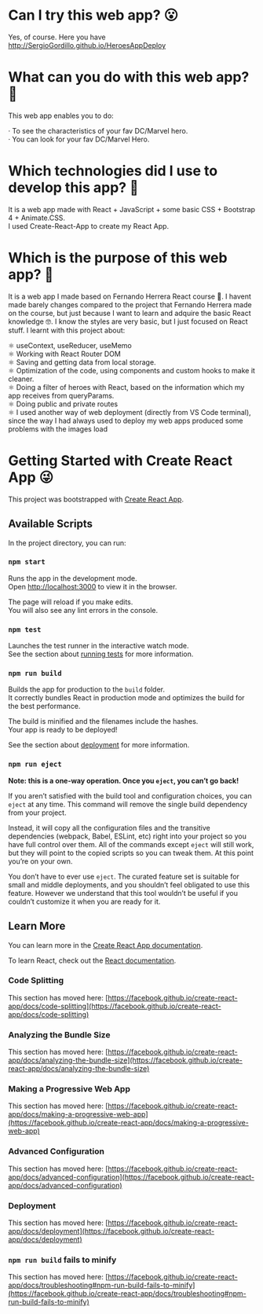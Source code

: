 # Can I try this web app? :open_mouth:

Yes, of course. Here you have http://SergioGordillo.github.io/HeroesAppDeploy

# What can you do with this web app? :thinking:

This web app enables you to do:

· To see the characteristics of your fav DC/Marvel hero. <br>
· You can look for your fav DC/Marvel Hero. <br>

# Which technologies did I use to develop this app? :thinking:

It is a web app made with React + JavaScript + some basic CSS + Bootstrap 4 + Animate.CSS. <br>
I used Create-React-App to create my React App. <br>

# Which is the purpose of this web app? :thinking:

It is a web app I made based on Fernando Herrera React course 🧐. I havent made barely changes compared to the project that Fernando Herrera made on the course, but just because I want to learn and adquire the basic React knowledge 🤓. I know the styles are very basic, but I just focused on React stuff. I learnt with this project about:

:atom_symbol: useContext, useReducer, useMemo  <br>
:atom_symbol: Working with React Router DOM <br>
:atom_symbol: Saving and getting data from local storage.  <br>
:atom_symbol: Optimization of the code, using components and custom hooks to make it cleaner.  <br>
:atom_symbol: Doing a filter of heroes with React, based on the information which my app receives from queryParams.  <br>
:atom_symbol: Doing public and private routes  <br>
:atom_symbol: I used another way of web deployment (directly from VS Code terminal), since the way I had always used to deploy my web apps produced some problems with the images load  <br>

# Getting Started with Create React App :stuck_out_tongue_winking_eye:

This project was bootstrapped with [Create React App](https://github.com/facebook/create-react-app).

## Available Scripts

In the project directory, you can run:

### `npm start`

Runs the app in the development mode.\
Open [http://localhost:3000](http://localhost:3000) to view it in the browser.

The page will reload if you make edits.\
You will also see any lint errors in the console.

### `npm test`

Launches the test runner in the interactive watch mode.\
See the section about [running tests](https://facebook.github.io/create-react-app/docs/running-tests) for more information.

### `npm run build`

Builds the app for production to the `build` folder.\
It correctly bundles React in production mode and optimizes the build for the best performance.

The build is minified and the filenames include the hashes.\
Your app is ready to be deployed!

See the section about [deployment](https://facebook.github.io/create-react-app/docs/deployment) for more information.

### `npm run eject`

**Note: this is a one-way operation. Once you `eject`, you can’t go back!**

If you aren’t satisfied with the build tool and configuration choices, you can `eject` at any time. This command will remove the single build dependency from your project.

Instead, it will copy all the configuration files and the transitive dependencies (webpack, Babel, ESLint, etc) right into your project so you have full control over them. All of the commands except `eject` will still work, but they will point to the copied scripts so you can tweak them. At this point you’re on your own.

You don’t have to ever use `eject`. The curated feature set is suitable for small and middle deployments, and you shouldn’t feel obligated to use this feature. However we understand that this tool wouldn’t be useful if you couldn’t customize it when you are ready for it.

## Learn More

You can learn more in the [Create React App documentation](https://facebook.github.io/create-react-app/docs/getting-started).

To learn React, check out the [React documentation](https://reactjs.org/).

### Code Splitting

This section has moved here: [https://facebook.github.io/create-react-app/docs/code-splitting](https://facebook.github.io/create-react-app/docs/code-splitting)

### Analyzing the Bundle Size

This section has moved here: [https://facebook.github.io/create-react-app/docs/analyzing-the-bundle-size](https://facebook.github.io/create-react-app/docs/analyzing-the-bundle-size)

### Making a Progressive Web App

This section has moved here: [https://facebook.github.io/create-react-app/docs/making-a-progressive-web-app](https://facebook.github.io/create-react-app/docs/making-a-progressive-web-app)

### Advanced Configuration

This section has moved here: [https://facebook.github.io/create-react-app/docs/advanced-configuration](https://facebook.github.io/create-react-app/docs/advanced-configuration)

### Deployment

This section has moved here: [https://facebook.github.io/create-react-app/docs/deployment](https://facebook.github.io/create-react-app/docs/deployment)

### `npm run build` fails to minify

This section has moved here: [https://facebook.github.io/create-react-app/docs/troubleshooting#npm-run-build-fails-to-minify](https://facebook.github.io/create-react-app/docs/troubleshooting#npm-run-build-fails-to-minify)

